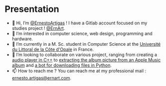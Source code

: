 # Presentation

- 👋 Hi, I’m [@ErnestoArtigas](https://github.com/ErnestoArtigas) ! I have a Gitlab account focused on my studies project ! [@ErnArt](https://gitlab.com/ErnArt).
- 👀 I’m interested in computer science, web design, programming and hardware.
- 🌱 I’m currently in a M. Sc. student in Computer Science at the [Université du Littoral de la Côte d'Opale](https://www.univ-littoral.fr) in France.
- 💞️ I’m looking to collaborate on various project, ranging from creating a [audio player in C++](https://github.com/ErnestoArtigas/TurnPlayerPOC) to [extracting the album picture from an Apple Music album](https://github.com/ErnestoArtigas/apple-music-high-quality-pic-extractor) and [a bot for downloading files in Python](https://github.com/ErnestoArtigas/khInsiderBot).
- 📫 How to reach me ? You can reach me at my professional mail : ernesto.artigas@ernart.com. 